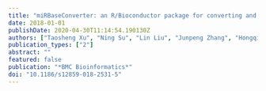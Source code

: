 ```yaml
---
title: "miRBaseConverter: an R/Bioconductor package for converting and retrieving miRNA name, accession, sequence and family information in different versions of miRBase"
date: 2018-01-01
publishDate: 2020-04-30T11:14:54.190130Z
authors: ["Taosheng Xu", "Ning Su", "Lin Liu", "Junpeng Zhang", "Hongqiang Wang", "Weijia Zhang", "Jie Gui", "Kui Yu", "Jiuyong Li", "Thuc Duy Le"]
publication_types: ["2"]
abstract: ""
featured: false
publication: "*BMC Bioinformatics*"
doi: "10.1186/s12859-018-2531-5"
---
```



